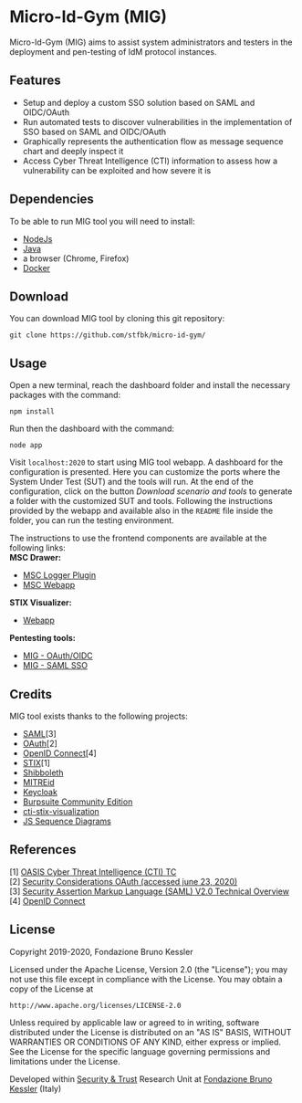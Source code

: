 # Micro-Id-Gym (MIG)

Micro-Id-Gym (MIG) aims to assist system administrators and testers in the deployment and pen-testing of IdM protocol instances.

## Features

- Setup and deploy a custom SSO solution based on SAML and OIDC/OAuth
- Run automated tests to discover vulnerabilities in the implementation of SSO based on SAML and OIDC/OAuth
- Graphically represents the authentication flow as message sequence chart and deeply inspect it
- Access Cyber Threat Intelligence (CTI) information to assess how a vulnerability can be exploited and how severe it is

## Dependencies

To be able to run MIG tool you will need to install:
- [NodeJs](https://nodejs.org/en/download/)
- [Java](https://www.java.com/it/download/)
- a browser (Chrome, Firefox)
- [Docker](https://docs.docker.com/get-docker/)


## Download

You can download MIG tool by cloning this git repository:

```
git clone https://github.com/stfbk/micro-id-gym/
```


## Usage

Open a new terminal, reach the dashboard folder and install the necessary packages with the command:

```
npm install
```

Run then the dashboard with the command:

```
node app
```
Visit `localhost:2020` to start using MIG tool webapp.
A dashboard for the configuration is presented. Here you can customize the ports where the System Under Test (SUT) and the tools will run.
At the end of the configuration, click on the button *Download scenario and tools* to generate a folder with the customized SUT and tools.
Following the instructions provided by the webapp and available also in the `README` file inside the folder, you can run the testing environment.

The instructions to use the frontend components are available at the following links: <br>
**MSC Drawer:**
- [MSC Logger Plugin](./docs/msc-logger.md)
- [MSC Webapp](./docs/msc-drawer.md)

**STIX Visualizer:**
- [Webapp](./docs/stix.md)

**Pentesting tools:**
- [MIG - OAuth/OIDC](./docs/oauth-plugin.md)
- [MIG - SAML SSO](./docs/saml-plugin.md)


## Credits

MIG tool exists thanks to the following projects:

- [SAML](https://docs.oasis-open.org/security/saml/Post2.0/sstc-saml-tech-overview-2.0.html)[3]
- [OAuth](https://tools.ietf.org/html/rfc6749)[2]
- [OpenID Connect](https://openid.net/connect/)[4]
- [STIX](https://oasis-open.github.io/cti-documentation/)[1]
- [Shibboleth](https://wiki.shibboleth.net/confluence/display/IDP30/Home)
- [MITREid](https://github.com/mitreid-connect)
- [Keycloak](https://github.com/keycloak)
- [Burpsuite Community Edition](https://portswigger.net/burp/communitydownload)
- [cti-stix-visualization](https://github.com/oasis-open/cti-stix-visualization)
- [JS Sequence Diagrams](https://github.com/bramp/js-sequence-diagrams)


## References

[1] [OASIS Cyber Threat Intelligence (CTI) TC](https://www.oasis-open.org/committees/cti) <br>
[2] [Security Considerations OAuth (accessed june 23, 2020)](https://tools.ietf.org/id/draft-bradley-oauth-jwt-encoded-state-08.html#rfc.section.6) <br>
[3] [Security Assertion Markup Language (SAML) V2.0 Technical Overview](http://docs.oasis-open.org/security/saml/Post2.0/sstc-saml-tech-overview-2.0.html) <br>
[4] [OpenID Connect](https://openid.net/connect/) <br>

## License
Copyright 2019-2020, Fondazione Bruno Kessler

Licensed under the Apache License, Version 2.0 (the "License"); you may not use this file except in compliance with the License. You may obtain a copy of the License at

```
http://www.apache.org/licenses/LICENSE-2.0
```

Unless required by applicable law or agreed to in writing, software distributed under the License is distributed on an "AS IS" BASIS, WITHOUT WARRANTIES OR CONDITIONS OF ANY KIND, either express or implied. See the License for the specific language governing permissions and limitations under the License.

Developed within [Security & Trust](https://stfbk.github.io/) Research Unit at [Fondazione Bruno Kessler](https://www.fbk.eu/en/) (Italy)
